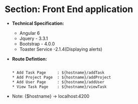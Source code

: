 # Section: Front End application

* **Technical Specification:** 
    
    * Angular 6
    * Jquery  - 3.3.1
    * Bootstrap - 4.0.0
    * Toaster Service -2.1.4(Displaying alerts)

* **Route Defintion:**
   
   ```html

   * Add Task Page     : ${hostname}/addTask
   * Add Project Page  : ${hostname}/addProject
   * Add User Page     : ${hostname}/addUser
   * View Task Page    : ${hostname}/viewTask

* Note: {$hostname} -> localhost:4200